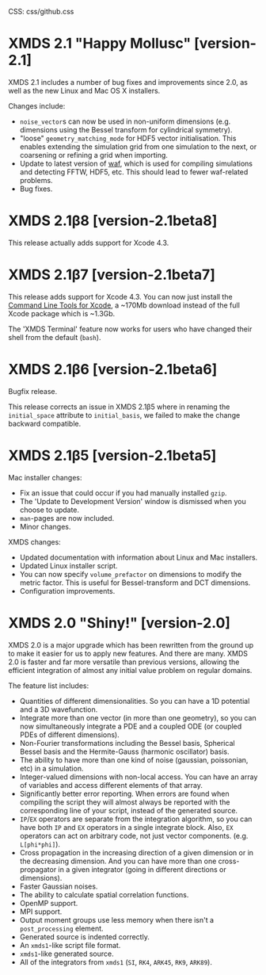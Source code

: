 CSS: css/github.css

# XMDS 2.1 "Happy Mollusc" [version-2.1]

XMDS 2.1 includes a number of bug fixes and improvements since 2.0, as well as the new Linux and Mac OS X installers.

Changes include:

* `noise_vector`s can now be used in non-uniform dimensions (e.g. dimensions using the Bessel transform for cylindrical symmetry).
* "loose" `geometry_matching_mode` for HDF5 vector initialisation.  This enables extending the simulation grid from one simulation to the next, or coarsening or refining a grid when importing.
* Update to latest version of [waf], which is used for compiling simulations and detecting FFTW, HDF5, etc. This should lead to fewer waf-related problems.
* Bug fixes.

[waf]: http://code.google.com/p/waf

# XMDS 2.1β8 [version-2.1beta8]

This release actually adds support for Xcode 4.3.


# XMDS 2.1β7 [version-2.1beta7]

This release adds support for Xcode 4.3.  You can now just install the [Command Line Tools for Xcode][CommandLineTools], a ~170Mb download instead of the full Xcode package which is ~1.3Gb.

The 'XMDS Terminal' feature now works for users who have changed their shell from the default (`bash`).

[CommandLineTools]: https://developer.apple.com/downloads/index.action?=Command%20Line%20Tools

# XMDS 2.1β6 [version-2.1beta6]

Bugfix release.

This release corrects an issue in XMDS 2.1β5 where in renaming the `initial_space` attribute to `initial_basis`, we failed to make the change backward compatible.

# XMDS 2.1β5 [version-2.1beta5]

Mac installer changes:

* Fix an issue that could occur if you had manually installed `gzip`.
* The 'Update to Development Version' window is dismissed when you choose to update.
* `man`-pages are now included.
* Minor changes.

XMDS changes:

* Updated documentation with information about Linux and Mac installers.
* Updated Linux installer script.
* You can now specify `volume_prefactor` on dimensions to modify the metric factor.  This is useful for Bessel-transform and DCT dimensions.
* Configuration improvements.

# XMDS 2.0 "Shiny!" [version-2.0]

XMDS 2.0 is a major upgrade which has been rewritten from the ground up to make it easier for us to apply new features. And there are many. XMDS 2.0 is faster and far more versatile than previous versions, allowing the efficient integration of almost any initial value problem on regular domains.

The feature list includes:

* Quantities of different dimensionalities. So you can have a 1D potential and a 3D wavefunction.
* Integrate more than one vector (in more than one geometry), so you can now simultaneously integrate a PDE and a coupled ODE (or coupled PDEs of different dimensions).
* Non-Fourier transformations including the Bessel basis, Spherical Bessel basis and the Hermite-Gauss (harmonic oscillator) basis.
* The ability to have more than one kind of noise (gaussian, poissonian, etc) in a simulation.
* Integer-valued dimensions with non-local access. You can have an array of variables and access different elements of that array.
* Significantly better error reporting. When errors are found when compiling the script they will almost always be reported with the corresponding line of your script, instead of the generated source.
* `IP`/`EX` operators are separate from the integration algorithm, so you can have both `IP` and `EX` operators in a single integrate block. Also, `EX` operators can act on arbitrary code, not just vector components. (e.g. `L[phi*phi]`).
* Cross propagation in the increasing direction of a given dimension or in the decreasing dimension. And you can have more than one cross-propagator in a given integrator (going in different directions or dimensions).
* Faster Gaussian noises.
* The ability to calculate spatial correlation functions.
* OpenMP support.
* MPI support.
* Output moment groups use less memory when there isn't a `post_processing` element.
* Generated source is indented correctly.
* An `xmds1`-like script file format.
* `xmds1`-like generated source.
* All of the integrators from `xmds1` (`SI`, `RK4`, `ARK45`, `RK9`, `ARK89`).
